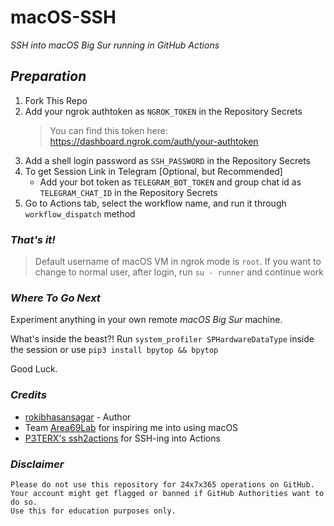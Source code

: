# macOS-SSH

_SSH into macOS Big Sur running in GitHub Actions_

## _Preparation_

1. Fork This Repo
2. Add your ngrok authtoken as `NGROK_TOKEN` in the Repository Secrets
   > You can find this token here: https://dashboard.ngrok.com/auth/your-authtoken
3. Add a shell login password as `SSH_PASSWORD` in the Repository Secrets
4. To get Session Link in Telegram [Optional, but Recommended]
   - Add  your bot token as `TELEGRAM_BOT_TOKEN` and group chat id as `TELEGRAM_CHAT_ID` in the Repository Secrets
5. Go to Actions tab, select the workflow name, and run it through `workflow_dispatch` method

### _That's it!_

> Default username of macOS VM in ngrok mode is `root`. If you want to change to normal user, after login, run `su - runner` and continue work

### _Where To Go Next_

Experiment anything in your own remote _macOS Big Sur_ machine.

What's inside the beast?! Run `system_profiler SPHardwareDataType` inside the session or use `pip3 install bpytop && bpytop`

Good Luck.

### _Credits_

- [rokibhasansagar](https://github.com/rokibhasansagar) - Author
- Team [Area69Lab](https://github.com/Area69Lab) for inspiring me into using macOS
- [P3TERX's ssh2actions](https://github.com/P3TERX/ssh2actions) for SSH-ing into Actions

### _Disclaimer_

```text
Please do not use this repository for 24x7x365 operations on GitHub.
Your account might get flagged or banned if GitHub Authorities want to do so.
Use this for education purposes only.
```
